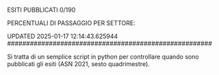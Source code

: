 ESITI PUBBLICATI 0/190 

PERCENTUALI DI PASSAGGIO PER SETTORE:

UPDATED 2025-01-17 12:14:43.625944
###################################################### 

Si tratta di un semplice script in python per controllare quando sono pubblicati gli esiti (ASN 2021, sesto quadrimestre).

